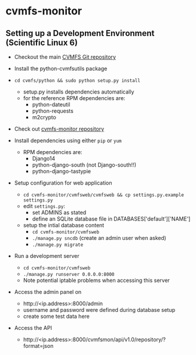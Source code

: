 # cvmfs-monitor

## Setting up a Development Environment (Scientific Linux 6)

* Checkout the main [CVMFS Git repository](https://github.com/cvmfs/cvmfs)
* Install the python-cvmfsutils package
* `cd cvmfs/python && sudo python setup.py install`
	* setup.py installs dependencies automatically
	* for the reference RPM dependencies are:
		* python-dateutil
		* python-requests
		* m2crypto

* Check out [cvmfs-monitor repository](https://github.com/cvmfs/cvmfs-monitor)
* Install dependencies using either `pip` or `yum`
	* RPM dependencies are:
		* Django14
		* python-django-south (not Django-south!!)
		* python-django-tastypie

* Setup configuration for web application
	* `cd cvmfs-monitor/cvmfsweb/cvmfsweb && cp settings.py.example settings.py`
	* edit `settings.py`:
		* set ADMINS as stated
		* define an SQLite database file in DATABASES['default']['NAME']
	* setup the intial database content
		* `cd cvmfs-monitor/cvmfsweb`
		* `./manage.py sncdb` (create an admin user when asked)
		* `./manage.py migrate`

* Run a development server
	* `cd cvmfs-monitor/cvmfsweb`
	* `./manage.py runserver 0.0.0.0:8000`
	* Note potential iptable problems when accessing this server 

* Access the admin panel on
	* http://<ip.address>:8000/admin
	* username and password were defined during database setup
	* create some test data here

* Access the API
	* http://<ip.address>:8000/cvmfsmon/api/v1.0/repository/<fqrn>?format=json
